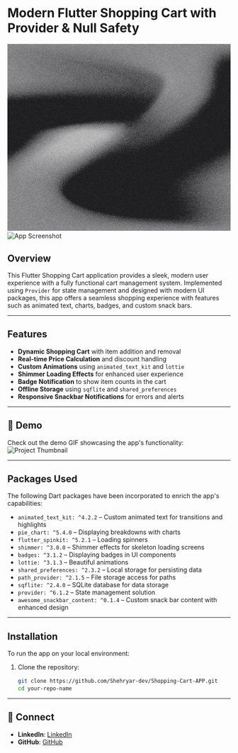 # Modern Flutter Shopping Cart with Provider & Null Safety

![App GIF](assets/screenshots/app.gif)  
![App Screenshot](assets/screenshots/app.png)

## Overview

This Flutter Shopping Cart application provides a sleek, modern user experience with a fully functional cart management system. Implemented using `Provider` for state management and designed with modern UI packages, this app offers a seamless shopping experience with features such as animated text, charts, badges, and custom snack bars.


---

## Features

- **Dynamic Shopping Cart** with item addition and removal
- **Real-time Price Calculation** and discount handling
- **Custom Animations** using `animated_text_kit` and `lottie`
- **Shimmer Loading Effects** for enhanced user experience
- **Badge Notification** to show item counts in the cart
- **Offline Storage** using `sqflite` and `shared_preferences`
- **Responsive Snackbar Notifications** for errors and alerts


---

## 🎥 Demo
Check out the demo GIF showcasing the app's functionality:  
![Project Thumbnail](assets/screenshots/demo.gif)



---



## Packages Used

The following Dart packages have been incorporated to enrich the app's capabilities:

- `animated_text_kit: ^4.2.2` – Custom animated text for transitions and highlights
- `pie_chart: ^5.4.0` – Displaying breakdowns with charts
- `flutter_spinkit: ^5.2.1` – Loading spinners
- `shimmer: ^3.0.0` – Shimmer effects for skeleton loading screens
- `badges: ^3.1.2` – Displaying badges in UI components
- `lottie: ^3.1.3` – Beautiful animations
- `shared_preferences: ^2.3.2` – Local storage for persisting data
- `path_provider: ^2.1.5` – File storage access for paths
- `sqflite: ^2.4.0` – SQLite database for data storage
- `provider: ^6.1.2` – State management solution
- `awesome_snackbar_content: ^0.1.4` – Custom snack bar content with enhanced design



---

## Installation

To run the app on your local environment:

1. Clone the repository:
   ```bash
   git clone https://github.com/Shehryar-dev/Shopping-Cart-APP.git
   cd your-repo-name

---

## 💼 Connect

- **LinkedIn**: [LinkedIn](https://www.linkedin.com/in/shehryarkhandiv)
- **GitHub**: [GitHub](https://github.com/Shehryar-dev)